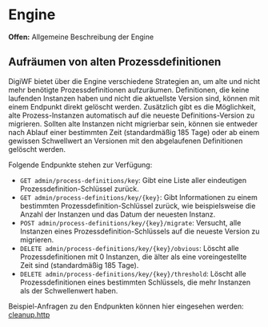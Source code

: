 # Engine

**Offen:** Allgemeine Beschreibung der Engine

## Aufräumen von alten Prozessdefinitionen

DigiWF bietet über die Engine verschiedene Strategien an, um alte und nicht mehr benötigte Prozessdefinitionen 
aufzuräumen. Definitionen, die keine laufenden Instanzen haben und nicht die aktuellste Version sind, 
können mit einem Endpunkt direkt gelöscht werden. Zusätzlich gibt es die Möglichkeit, alte Prozess-Instanzen 
automatisch auf die neueste Definitions-Version zu migrieren. Sollten alte Instanzen nicht migrierbar sein, 
können sie entweder nach Ablauf einer bestimmten Zeit (standardmäßig 185 Tage) oder ab einem gewissen Schwellwert an Versionen 
mit den abgelaufenen Definitionen gelöscht werden.

Folgende Endpunkte stehen zur Verfügung:

- `GET admin/process-definitions/key`: Gibt eine Liste aller eindeutigen Prozessdefinition-Schlüssel zurück.
- `GET admin/process-definitions/key/{key}`: Gibt Informationen zu einem bestimmten Prozessdefinition-Schlüssel zurück, wie beispielsweise die Anzahl der Instanzen und das Datum der neuesten Instanz.
- `POST admin/process-definitions/key/{key}/migrate`: Versucht, alle Instanzen eines Prozessdefinition-Schlüssels auf die neueste Version zu migrieren.
- `DELETE admin/process-definitions/key/{key}/obvious`: Löscht alle Prozessdefinitionen mit 0 Instanzen, die älter als eine voreingestellte Zeit sind (standardmäßig 185 Tage).
- `DELETE admin/process-definitions/key/{key}/threshold`: Löscht alle Prozessdefinitionen eines bestimmten Schlüssels, die mehr Instanzen als der Schwellenwert haben.

Beispiel-Anfragen zu den Endpunkten können hier eingesehen werden: [cleanup.http](https://github.com/it-at-m/digiwf-core/tree/dev/digiwf-engine/digiwf-engine-service/cleanup.http)